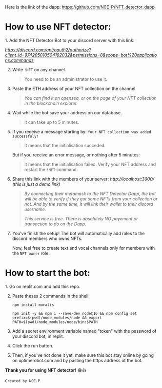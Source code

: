 Here is the link of the dapp: https://github.com/N0E-P/NFT_detector_dapp

<h1>How to use NFT detector:</h1>
1. Add the NFT Detector Bot to your discord server with this link:

_https://discord.com/api/oauth2/authorize?client_id=974205010504192032&permissions=8&scope=bot%20applications.commands_

2. Write ```!NFT``` on any channel.
   > You need to be an administrator to use it.


4. Paste the ETH address of your NFT collection on the channel.
   > _You can find it on opensea, or on the page of your NFT collection in the blockchain explorer._

5. Wait while the bot save your address on our database.
   > It can take up to 5 minutes.
7. If you receive a message starting by: ```Your NFT collection was added successfuly!```
   > It means that the initialisation succeded.

    But if you receive an error message, or nothing after 5 minutes:
   > It means that the initialisation failed. Verify your NFT address and restart the  ```!NFT``` command.

6. Share this link with the members of your server: _http://localhost:3000/_ _(this is just a demo link)_
   > _By connecting their metamask to the NFT Detector Dapp, the bot will be able to verify if they got some NFTs from your collection or not. And by the same time, it will link their wallet to their discord username._
   >
   > _This service is free. There is absolutely NO payement or transaction to do on the Dapp._ 
   
7. You've finish the setup! The bot will automatically add roles to the discord members who owns NFTs.

   Now, feel free to create text and vocal channels only for members with the ```NFT owner``` role.

<h1>How to start the bot:</h1>
1. Go on replit.com and add this repo.

2. Paste theses 2 commands in the shell:
   
       npm install moralis

       npm init -y && npm i --save-dev node@16 && npm config set prefix=$(pwd)/node_modules/node && export PATH=$(pwd)/node_modules/node/bin:$PATH


4. Add a secret environment variable named "token" with the password of your discord bot, in replit.
   
6. Click the run button.

7. Then, if you've not done it yet, make sure this bot stay online by going on uptimerobot.com and by pasting the https address of the bot.

**Thank you for using NFT detector!** :grin::thumbsup:

```Created by N0E-P```
